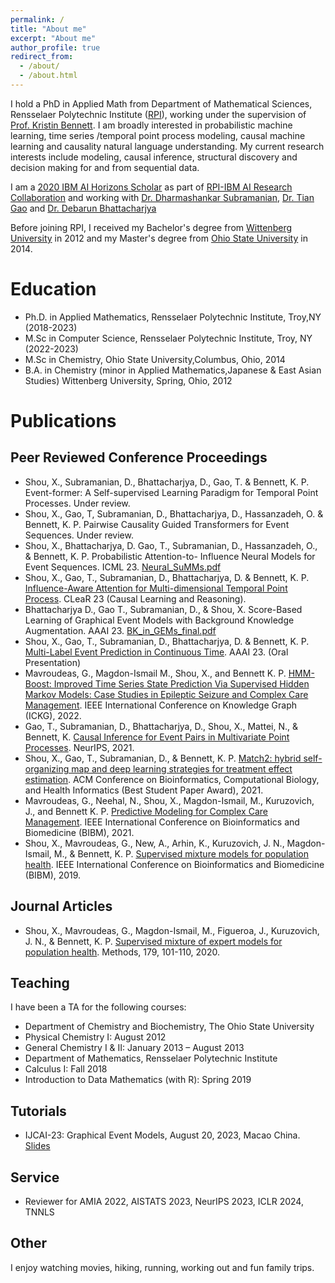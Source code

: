 ```yaml
---
permalink: /
title: "About me"
excerpt: "About me"
author_profile: true
redirect_from: 
  - /about/
  - /about.html
---
```



I hold a PhD in Applied Math from Department of Mathematical Sciences, Rensselaer Polytechnic Institute ([RPI](https://science.rpi.edu/mathematical-sciences)),  working  under the supervision of [Prof. Kristin Bennett](https://homepages.rpi.edu/~bennek/). I am broadly interested in probabilistic machine learning, time series /temporal point process modeling, causal machine learning and causality natural language understanding. My current research interests include modeling, causal inference, structural discovery and decision making for and from sequential data.

<!-- Service
------
* My research interests include modeling, causal inference, structural discovery and decision making for sequences.  -->

I am a [2020 IBM AI Horizons Scholar](https://airc.rpi.edu/aih-scholars) as part of [RPI-IBM AI Research Collaboration](https://airc.rpi.edu/) and working with [Dr. Dharmashankar Subramanian](https://researcher.watson.ibm.com/researcher/view.php?person=us-dharmash), [Dr. Tian Gao](https://researcher.watson.ibm.com/researcher/view.php?person=us-tgao) and [Dr. Debarun Bhattacharjya](https://researcher.watson.ibm.com/researcher/view.php?person=us-debarunb)

Before joining RPI, I received my Bachelor's degree from [Wittenberg University](https://www.wittenberg.edu/) in 2012 and my Master's degree from [Ohio State University](https://www.osu.edu/) in 2014.

Education
======

* Ph.D. in Applied Mathematics, Rensselaer Polytechnic Institute, Troy,NY (2018-2023)
* M.Sc in Computer Science, Rensselaer Polytechnic Institute, Troy, NY (2022-2023)
* M.Sc in Chemistry, Ohio State University,Columbus, Ohio, 2014
* B.A. in Chemistry (minor in Applied Mathematics,Japanese & East Asian Studies) Wittenberg University, Spring, Ohio, 2012


Publications
======

Peer Reviewed Conference Proceedings
-----
* Shou, X., Subramanian, D., Bhattacharjya, D., Gao, T. & Bennett, K. P. Event-former: A Self-supervised Learning Paradigm for Temporal Point Processes. Under review.
* Shou, X., Gao, T, Subramanian, D., Bhattacharjya, D., Hassanzadeh, O. & Bennett, K. P. Pairwise Causality Guided Transformers for Event Sequences. Under review.
* Shou, X., Bhattacharjya, D. Gao, T., Subramanian, D., Hassanzadeh, O., & Bennett, K. P. Probabilistic Attention-to-
Influence Neural Models for Event Sequences. ICML 23. [Neural_SuMMs.pdf](https://github.com/shou-xiao/shou-xiao.github.io/files/11568586/Neural_SuMMs.pdf)
* Shou, X., Gao, T., Subramanian, D., Bhattacharjya, D. & Bennett, K. P. [Influence-Aware Attention for Multi-dimensional
Temporal Point Process](https://openreview.net/pdf?id=O6lke-lyluT). CLeaR 23 (Causal Learning and Reasoning).
* Bhattacharjya D., Gao T., Subramanian, D., & Shou, X. Score-Based Learning of Graphical Event Models with Background
Knowledge Augmentation. AAAI 23. [BK_in_GEMs_final.pdf](https://github.com/shou-xiao/shou-xiao.github.io/files/11568588/BK_in_GEMs_final.pdf)
* Shou, X., Gao, T., Subramanian, D., Bhattacharjya, D. & Bennett, K. P. [Multi-Label Event Prediction in Continuous Time](https://idea.rpi.edu/sites/default/files/2022-11/xiao_shou_multi_label_aaai23%5B1%5D-1.pdf).
AAAI 23. (Oral Presentation)
* Mavroudeas, G., Magdon-Ismail M., Shou, X., and Bennett K. P. [HMM-Boost: Improved Time Series State Prediction Via Supervised Hidden Markov Models: Case Studies in Epileptic Seizure and Complex Care Management](https://ieeexplore.ieee.org/abstract/document/10030067). IEEE International Conference on Knowledge Graph (ICKG), 2022.
* Gao, T., Subramanian, D., Bhattacharjya, D., Shou, X., Mattei, N., & Bennett, K. [Causal Inference for Event Pairs in Multivariate Point Processes](https://proceedings.neurips.cc/paper/2021/file/9078f2a8254704bd760460f027072e52-Paper.pdf). NeurIPS, 2021.
* Shou, X., Gao, T., Subramanian, D., & Bennett, K. P. [Match2: hybrid self-organizing map and deep learning strategies for treatment effect estimation](https://dl.acm.org/doi/pdf/10.1145/3459930.3469532). ACM Conference on Bioinformatics, Computational Biology, and Health Informatics (Best Student Paper Award), 2021.
* Mavroudeas, G., Neehal, N., Shou, X., Magdon-Ismail, M., Kuruzovich, J., and Bennett K. P. [Predictive Modeling for Complex Care Management](https://ieeexplore.ieee.org/abstract/document/9669714). IEEE International Conference on Bioinformatics and Biomedicine (BIBM), 2021.
* Shou, X., Mavroudeas, G., New, A., Arhin, K., Kuruzovich, J. N., Magdon-Ismail, M., & Bennett, K. P. [Supervised mixture models for population health](https://www.cs.rpi.edu/~magdon/ps/conference/CadreBIBM2019.pdf). IEEE International Conference on Bioinformatics and Biomedicine (BIBM), 2019. 

Journal Articles
-----
* Shou, X., Mavroudeas, G., Magdon-Ismail, M., Figueroa, J., Kuruzovich, J. N., & Bennett, K. P. [Supervised mixture of expert models for population health](https://www.sciencedirect.com/science/article/abs/pii/S1046202320300438). Methods, 179, 101-110, 2020.


Teaching
------
I have been a TA for the following courses:
* Department of Chemistry and Biochemistry, The Ohio State University
* Physical Chemistry I: August 2012
* General Chemistry I & II: January 2013 – August 2013
* Department of Mathematics, Rensselaer Polytechnic Institute
* Calculus I: Fall 2018
* Introduction to Data Mathematics (with R): Spring 2019

Tutorials
------
* IJCAI-23: Graphical Event Models, August 20, 2023, Macao China. [Slides](https://sites.google.com/view/tiangao/tutorials)

Service
------
* Reviewer for AMIA 2022, AISTATS 2023, NeurIPS 2023, ICLR 2024, TNNLS


Other
------

I enjoy watching movies, hiking, running, working out and fun family trips.
